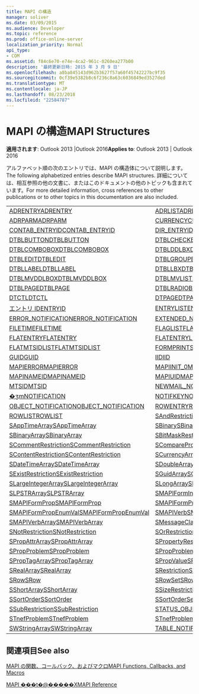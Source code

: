 ```yaml
---
title: MAPI の構造
manager: soliver
ms.date: 03/09/2015
ms.audience: Developer
ms.topic: reference
ms.prod: office-online-server
localization_priority: Normal
api_type:
- COM
ms.assetid: f84c6e70-e74e-4ca2-961c-0260ea277b00
description: '最終更新日時: 2015 年 3 月 9 日'
ms.openlocfilehash: a8ba845143d962b3627f57a60f45742227bc9f35
ms.sourcegitcommit: 0cf39e5382b8c6f236c8a63c6036849ed3527ded
ms.translationtype: MT
ms.contentlocale: ja-JP
ms.lasthandoff: 08/23/2018
ms.locfileid: "22584787"
---
```

# <a name="mapi-structures"></a><span data-ttu-id="81bce-103">MAPI の構造</span><span class="sxs-lookup"><span data-stu-id="81bce-103">MAPI Structures</span></span>

  
  
<span data-ttu-id="81bce-104">**適用されます**: Outlook 2013 |Outlook 2016</span><span class="sxs-lookup"><span data-stu-id="81bce-104">**Applies to**: Outlook 2013 | Outlook 2016</span></span> 
  
<span data-ttu-id="81bce-105">アルファベット順の次のエントリでは、MAPI の構造体について説明します。</span><span class="sxs-lookup"><span data-stu-id="81bce-105">The following alphabetized entries describe MAPI structures.</span></span> <span data-ttu-id="81bce-106">詳細については、相互参照の他の文書に、またはこのドキュメントの他のトピックも含まれています。</span><span class="sxs-lookup"><span data-stu-id="81bce-106">For more detailed information, cross references to other publications or to other topics in this documentation are also included.</span></span>
  
|||
|:-----|:-----|
|[<span data-ttu-id="81bce-107">ADRENTRY</span><span class="sxs-lookup"><span data-stu-id="81bce-107">ADRENTRY</span></span>](adrentry.md) <br/> |[<span data-ttu-id="81bce-108">ADRLIST</span><span class="sxs-lookup"><span data-stu-id="81bce-108">ADRLIST</span></span>](adrlist.md) <br/> |
|[<span data-ttu-id="81bce-109">ADRPARM</span><span class="sxs-lookup"><span data-stu-id="81bce-109">ADRPARM</span></span>](adrparm.md) <br/> |[<span data-ttu-id="81bce-110">CURRENCY</span><span class="sxs-lookup"><span data-stu-id="81bce-110">CURRENCY</span></span>](currency.md) <br/> |
|[<span data-ttu-id="81bce-111">CONTAB_ENTRYID</span><span class="sxs-lookup"><span data-stu-id="81bce-111">CONTAB_ENTRYID</span></span>](contab_entryid.md) <br/> |[<span data-ttu-id="81bce-112">DIR_ENTRYID</span><span class="sxs-lookup"><span data-stu-id="81bce-112">DIR_ENTRYID</span></span>](dir_entryid.md) <br/> |
|[<span data-ttu-id="81bce-113">DTBLBUTTON</span><span class="sxs-lookup"><span data-stu-id="81bce-113">DTBLBUTTON</span></span>](dtblbutton.md) <br/> |[<span data-ttu-id="81bce-114">DTBLCHECKBOX</span><span class="sxs-lookup"><span data-stu-id="81bce-114">DTBLCHECKBOX</span></span>](dtblcheckbox.md) <br/> |
|[<span data-ttu-id="81bce-115">DTBLCOMBOBOX</span><span class="sxs-lookup"><span data-stu-id="81bce-115">DTBLCOMBOBOX</span></span>](dtblcombobox.md) <br/> |[<span data-ttu-id="81bce-116">DTBLDDLBX</span><span class="sxs-lookup"><span data-stu-id="81bce-116">DTBLDDLBX</span></span>](dtblddlbx.md) <br/> |
|[<span data-ttu-id="81bce-117">DTBLEDIT</span><span class="sxs-lookup"><span data-stu-id="81bce-117">DTBLEDIT</span></span>](dtbledit.md) <br/> |[<span data-ttu-id="81bce-118">DTBLGROUPBOX</span><span class="sxs-lookup"><span data-stu-id="81bce-118">DTBLGROUPBOX</span></span>](dtblgroupbox.md) <br/> |
|[<span data-ttu-id="81bce-119">DTBLLABEL</span><span class="sxs-lookup"><span data-stu-id="81bce-119">DTBLLABEL</span></span>](dtbllabel.md) <br/> |[<span data-ttu-id="81bce-120">DTBLLBX</span><span class="sxs-lookup"><span data-stu-id="81bce-120">DTBLLBX</span></span>](dtbllbx.md) <br/> |
|[<span data-ttu-id="81bce-121">DTBLMVDDLBOX</span><span class="sxs-lookup"><span data-stu-id="81bce-121">DTBLMVDDLBOX</span></span>](dtblmvddlbox.md) <br/> |[<span data-ttu-id="81bce-122">DTBLMVLISTBOX</span><span class="sxs-lookup"><span data-stu-id="81bce-122">DTBLMVLISTBOX</span></span>](dtblmvlistbox.md) <br/> |
|[<span data-ttu-id="81bce-123">DTBLPAGE</span><span class="sxs-lookup"><span data-stu-id="81bce-123">DTBLPAGE</span></span>](dtblpage.md) <br/> |[<span data-ttu-id="81bce-124">DTBLRADIOBUTTON</span><span class="sxs-lookup"><span data-stu-id="81bce-124">DTBLRADIOBUTTON</span></span>](dtblradiobutton.md) <br/> |
|[<span data-ttu-id="81bce-125">DTCTL</span><span class="sxs-lookup"><span data-stu-id="81bce-125">DTCTL</span></span>](dtctl.md) <br/> |[<span data-ttu-id="81bce-126">DTPAGE</span><span class="sxs-lookup"><span data-stu-id="81bce-126">DTPAGE</span></span>](dtpage.md) <br/> |
|[<span data-ttu-id="81bce-127">エントリ ID</span><span class="sxs-lookup"><span data-stu-id="81bce-127">ENTRYID</span></span>](entryid.md) <br/> |[<span data-ttu-id="81bce-128">ENTRYLIST</span><span class="sxs-lookup"><span data-stu-id="81bce-128">ENTRYLIST</span></span>](entrylist.md) <br/> |
|[<span data-ttu-id="81bce-129">ERROR_NOTIFICATION</span><span class="sxs-lookup"><span data-stu-id="81bce-129">ERROR_NOTIFICATION</span></span>](error_notification.md) <br/> |[<span data-ttu-id="81bce-130">EXTENDED_NOTIFICATION</span><span class="sxs-lookup"><span data-stu-id="81bce-130">EXTENDED_NOTIFICATION</span></span>](extended_notification.md) <br/> |
|[<span data-ttu-id="81bce-131">FILETIME</span><span class="sxs-lookup"><span data-stu-id="81bce-131">FILETIME</span></span>](filetime.md) <br/> |[<span data-ttu-id="81bce-132">FLAGLIST</span><span class="sxs-lookup"><span data-stu-id="81bce-132">FLAGLIST</span></span>](flaglist.md) <br/> |
|[<span data-ttu-id="81bce-133">FLATENTRY</span><span class="sxs-lookup"><span data-stu-id="81bce-133">FLATENTRY</span></span>](flatentry.md) <br/> |[<span data-ttu-id="81bce-134">FLATENTRYLIST</span><span class="sxs-lookup"><span data-stu-id="81bce-134">FLATENTRYLIST</span></span>](flatentrylist.md) <br/> |
|[<span data-ttu-id="81bce-135">FLATMTSIDLIST</span><span class="sxs-lookup"><span data-stu-id="81bce-135">FLATMTSIDLIST</span></span>](flatmtsidlist.md) <br/> |[<span data-ttu-id="81bce-136">FORMPRINTSETUP</span><span class="sxs-lookup"><span data-stu-id="81bce-136">FORMPRINTSETUP</span></span>](formprintsetup.md) <br/> |
|[<span data-ttu-id="81bce-137">GUID</span><span class="sxs-lookup"><span data-stu-id="81bce-137">GUID</span></span>](guid.md) <br/> |[<span data-ttu-id="81bce-138">IID</span><span class="sxs-lookup"><span data-stu-id="81bce-138">IID</span></span>](iid.md) <br/> |
|[<span data-ttu-id="81bce-139">MAPIERROR</span><span class="sxs-lookup"><span data-stu-id="81bce-139">MAPIERROR</span></span>](mapierror.md) <br/> |[<span data-ttu-id="81bce-140">MAPIINIT_0</span><span class="sxs-lookup"><span data-stu-id="81bce-140">MAPIINIT_0</span></span>](mapiinit_0.md) <br/> |
|[<span data-ttu-id="81bce-141">MAPINAMEID</span><span class="sxs-lookup"><span data-stu-id="81bce-141">MAPINAMEID</span></span>](mapinameid.md) <br/> |[<span data-ttu-id="81bce-142">MAPIUID</span><span class="sxs-lookup"><span data-stu-id="81bce-142">MAPIUID</span></span>](mapiuid.md) <br/> |
|[<span data-ttu-id="81bce-143">MTSID</span><span class="sxs-lookup"><span data-stu-id="81bce-143">MTSID</span></span>](mtsid.md) <br/> |[<span data-ttu-id="81bce-144">NEWMAIL_NOTIFICATION</span><span class="sxs-lookup"><span data-stu-id="81bce-144">NEWMAIL_NOTIFICATION</span></span>](newmail_notification.md) <br/> |
|[<span data-ttu-id="81bce-145">�ʒm</span><span class="sxs-lookup"><span data-stu-id="81bce-145">NOTIFICATION</span></span>](notification.md) <br/> |[<span data-ttu-id="81bce-146">NOTIFKEY</span><span class="sxs-lookup"><span data-stu-id="81bce-146">NOTIFKEY</span></span>](notifkey.md) <br/> |
|[<span data-ttu-id="81bce-147">OBJECT_NOTIFICATION</span><span class="sxs-lookup"><span data-stu-id="81bce-147">OBJECT_NOTIFICATION</span></span>](object_notification.md) <br/> |[<span data-ttu-id="81bce-148">ROWENTRY</span><span class="sxs-lookup"><span data-stu-id="81bce-148">ROWENTRY</span></span>](rowentry.md) <br/> |
|[<span data-ttu-id="81bce-149">ROWLIST</span><span class="sxs-lookup"><span data-stu-id="81bce-149">ROWLIST</span></span>](rowlist.md) <br/> |[<span data-ttu-id="81bce-150">SAndRestriction</span><span class="sxs-lookup"><span data-stu-id="81bce-150">SAndRestriction</span></span>](sandrestriction.md) <br/> |
|[<span data-ttu-id="81bce-151">SAppTimeArray</span><span class="sxs-lookup"><span data-stu-id="81bce-151">SAppTimeArray</span></span>](sapptimearray.md) <br/> |[<span data-ttu-id="81bce-152">SBinary</span><span class="sxs-lookup"><span data-stu-id="81bce-152">SBinary</span></span>](sbinary.md) <br/> |
|[<span data-ttu-id="81bce-153">SBinaryArray</span><span class="sxs-lookup"><span data-stu-id="81bce-153">SBinaryArray</span></span>](sbinaryarray.md) <br/> |[<span data-ttu-id="81bce-154">SBitMaskRestriction</span><span class="sxs-lookup"><span data-stu-id="81bce-154">SBitMaskRestriction</span></span>](sbitmaskrestriction.md) <br/> |
|[<span data-ttu-id="81bce-155">SCommentRestriction</span><span class="sxs-lookup"><span data-stu-id="81bce-155">SCommentRestriction</span></span>](scommentrestriction.md) <br/> |[<span data-ttu-id="81bce-156">SComparePropsRestriction</span><span class="sxs-lookup"><span data-stu-id="81bce-156">SComparePropsRestriction</span></span>](scomparepropsrestriction.md) <br/> |
|[<span data-ttu-id="81bce-157">SContentRestriction</span><span class="sxs-lookup"><span data-stu-id="81bce-157">SContentRestriction</span></span>](scontentrestriction.md) <br/> |[<span data-ttu-id="81bce-158">SCurrencyArray</span><span class="sxs-lookup"><span data-stu-id="81bce-158">SCurrencyArray</span></span>](scurrencyarray.md) <br/> |
|[<span data-ttu-id="81bce-159">SDateTimeArray</span><span class="sxs-lookup"><span data-stu-id="81bce-159">SDateTimeArray</span></span>](sdatetimearray.md) <br/> |[<span data-ttu-id="81bce-160">SDoubleArray</span><span class="sxs-lookup"><span data-stu-id="81bce-160">SDoubleArray</span></span>](sdoublearray.md) <br/> |
|[<span data-ttu-id="81bce-161">SExistRestriction</span><span class="sxs-lookup"><span data-stu-id="81bce-161">SExistRestriction</span></span>](sexistrestriction.md) <br/> |[<span data-ttu-id="81bce-162">SGuidArray</span><span class="sxs-lookup"><span data-stu-id="81bce-162">SGuidArray</span></span>](sguidarray.md) <br/> |
|[<span data-ttu-id="81bce-163">SLargeIntegerArray</span><span class="sxs-lookup"><span data-stu-id="81bce-163">SLargeIntegerArray</span></span>](slargeintegerarray.md) <br/> |[<span data-ttu-id="81bce-164">SLongArray</span><span class="sxs-lookup"><span data-stu-id="81bce-164">SLongArray</span></span>](slongarray.md) <br/> |
|[<span data-ttu-id="81bce-165">SLPSTRArray</span><span class="sxs-lookup"><span data-stu-id="81bce-165">SLPSTRArray</span></span>](slpstrarray.md) <br/> |[<span data-ttu-id="81bce-166">SMAPIFormInfoArray</span><span class="sxs-lookup"><span data-stu-id="81bce-166">SMAPIFormInfoArray</span></span>](smapiforminfoarray.md) <br/> |
|[<span data-ttu-id="81bce-167">SMAPIFormProp</span><span class="sxs-lookup"><span data-stu-id="81bce-167">SMAPIFormProp</span></span>](smapiformprop.md) <br/> |[<span data-ttu-id="81bce-168">SMAPIFormPropArray</span><span class="sxs-lookup"><span data-stu-id="81bce-168">SMAPIFormPropArray</span></span>](smapiformproparray.md) <br/> |
|[<span data-ttu-id="81bce-169">SMAPIFormPropEnumVal</span><span class="sxs-lookup"><span data-stu-id="81bce-169">SMAPIFormPropEnumVal</span></span>](smapiformpropenumval.md) <br/> |[<span data-ttu-id="81bce-170">SMAPIVerb</span><span class="sxs-lookup"><span data-stu-id="81bce-170">SMAPIVerb</span></span>](smapiverb.md) <br/> |
|[<span data-ttu-id="81bce-171">SMAPIVerbArray</span><span class="sxs-lookup"><span data-stu-id="81bce-171">SMAPIVerbArray</span></span>](smapiverbarray.md) <br/> |[<span data-ttu-id="81bce-172">SMessageClassArray</span><span class="sxs-lookup"><span data-stu-id="81bce-172">SMessageClassArray</span></span>](smessageclassarray.md) <br/> |
|[<span data-ttu-id="81bce-173">SNotRestriction</span><span class="sxs-lookup"><span data-stu-id="81bce-173">SNotRestriction</span></span>](snotrestriction.md) <br/> |[<span data-ttu-id="81bce-174">SOrRestriction</span><span class="sxs-lookup"><span data-stu-id="81bce-174">SOrRestriction</span></span>](sorrestriction.md) <br/> |
|[<span data-ttu-id="81bce-175">SPropAttrArray</span><span class="sxs-lookup"><span data-stu-id="81bce-175">SPropAttrArray</span></span>](spropattrarray.md) <br/> |[<span data-ttu-id="81bce-176">SPropertyRestriction</span><span class="sxs-lookup"><span data-stu-id="81bce-176">SPropertyRestriction</span></span>](spropertyrestriction.md) <br/> |
|[<span data-ttu-id="81bce-177">SPropProblem</span><span class="sxs-lookup"><span data-stu-id="81bce-177">SPropProblem</span></span>](spropproblem.md) <br/> |[<span data-ttu-id="81bce-178">SPropProblemArray</span><span class="sxs-lookup"><span data-stu-id="81bce-178">SPropProblemArray</span></span>](spropproblemarray.md) <br/> |
|[<span data-ttu-id="81bce-179">SPropTagArray</span><span class="sxs-lookup"><span data-stu-id="81bce-179">SPropTagArray</span></span>](sproptagarray.md) <br/> |[<span data-ttu-id="81bce-180">SPropValue</span><span class="sxs-lookup"><span data-stu-id="81bce-180">SPropValue</span></span>](spropvalue.md) <br/> |
|[<span data-ttu-id="81bce-181">SRealArray</span><span class="sxs-lookup"><span data-stu-id="81bce-181">SRealArray</span></span>](srealarray.md) <br/> |[<span data-ttu-id="81bce-182">SRestriction</span><span class="sxs-lookup"><span data-stu-id="81bce-182">SRestriction</span></span>](srestriction.md) <br/> |
|[<span data-ttu-id="81bce-183">SRow</span><span class="sxs-lookup"><span data-stu-id="81bce-183">SRow</span></span>](srow.md) <br/> |[<span data-ttu-id="81bce-184">SRowSet</span><span class="sxs-lookup"><span data-stu-id="81bce-184">SRowSet</span></span>](srowset.md) <br/> |
|[<span data-ttu-id="81bce-185">SShortArray</span><span class="sxs-lookup"><span data-stu-id="81bce-185">SShortArray</span></span>](sshortarray.md) <br/> |[<span data-ttu-id="81bce-186">SSizeRestriction</span><span class="sxs-lookup"><span data-stu-id="81bce-186">SSizeRestriction</span></span>](ssizerestriction.md) <br/> |
|[<span data-ttu-id="81bce-187">SSortOrder</span><span class="sxs-lookup"><span data-stu-id="81bce-187">SSortOrder</span></span>](ssortorder.md) <br/> |[<span data-ttu-id="81bce-188">SSortOrderSet</span><span class="sxs-lookup"><span data-stu-id="81bce-188">SSortOrderSet</span></span>](ssortorderset.md) <br/> |
|[<span data-ttu-id="81bce-189">SSubRestriction</span><span class="sxs-lookup"><span data-stu-id="81bce-189">SSubRestriction</span></span>](ssubrestriction.md) <br/> |[<span data-ttu-id="81bce-190">STATUS_OBJECT_NOTIFICATION</span><span class="sxs-lookup"><span data-stu-id="81bce-190">STATUS_OBJECT_NOTIFICATION</span></span>](status_object_notification.md) <br/> |
|[<span data-ttu-id="81bce-191">STnefProblem</span><span class="sxs-lookup"><span data-stu-id="81bce-191">STnefProblem</span></span>](stnefproblem.md) <br/> |[<span data-ttu-id="81bce-192">STnefProblemArray</span><span class="sxs-lookup"><span data-stu-id="81bce-192">STnefProblemArray</span></span>](stnefproblemarray.md) <br/> |
|[<span data-ttu-id="81bce-193">SWStringArray</span><span class="sxs-lookup"><span data-stu-id="81bce-193">SWStringArray</span></span>](swstringarray.md) <br/> |[<span data-ttu-id="81bce-194">TABLE_NOTIFICATION</span><span class="sxs-lookup"><span data-stu-id="81bce-194">TABLE_NOTIFICATION</span></span>](table_notification.md) <br/> |
   
## <a name="see-also"></a><span data-ttu-id="81bce-195">関連項目</span><span class="sxs-lookup"><span data-stu-id="81bce-195">See also</span></span>



[<span data-ttu-id="81bce-196">MAPI の関数、コールバック、およびマクロ</span><span class="sxs-lookup"><span data-stu-id="81bce-196">MAPI Functions, Callbacks, and Macros</span></span>](mapi-functions-callbacks-and-macros.md)


[<span data-ttu-id="81bce-197">MAPI ���t�@�����X</span><span class="sxs-lookup"><span data-stu-id="81bce-197">MAPI Reference</span></span>](mapi-reference.md)

